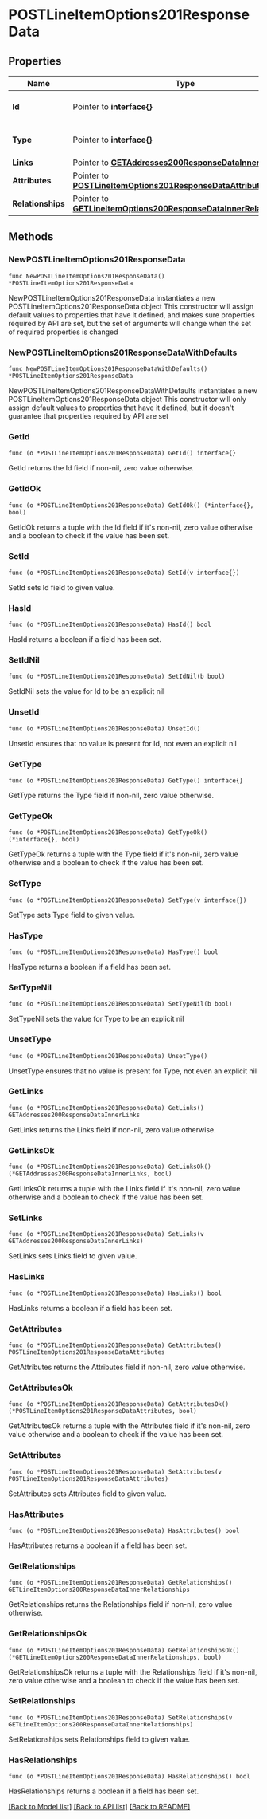 # POSTLineItemOptions201ResponseData

## Properties

Name | Type | Description | Notes
------------ | ------------- | ------------- | -------------
**Id** | Pointer to **interface{}** | The resource&#39;s id | [optional] 
**Type** | Pointer to **interface{}** | The resource&#39;s type | [optional] 
**Links** | Pointer to [**GETAddresses200ResponseDataInnerLinks**](GETAddresses200ResponseDataInnerLinks.md) |  | [optional] 
**Attributes** | Pointer to [**POSTLineItemOptions201ResponseDataAttributes**](POSTLineItemOptions201ResponseDataAttributes.md) |  | [optional] 
**Relationships** | Pointer to [**GETLineItemOptions200ResponseDataInnerRelationships**](GETLineItemOptions200ResponseDataInnerRelationships.md) |  | [optional] 

## Methods

### NewPOSTLineItemOptions201ResponseData

`func NewPOSTLineItemOptions201ResponseData() *POSTLineItemOptions201ResponseData`

NewPOSTLineItemOptions201ResponseData instantiates a new POSTLineItemOptions201ResponseData object
This constructor will assign default values to properties that have it defined,
and makes sure properties required by API are set, but the set of arguments
will change when the set of required properties is changed

### NewPOSTLineItemOptions201ResponseDataWithDefaults

`func NewPOSTLineItemOptions201ResponseDataWithDefaults() *POSTLineItemOptions201ResponseData`

NewPOSTLineItemOptions201ResponseDataWithDefaults instantiates a new POSTLineItemOptions201ResponseData object
This constructor will only assign default values to properties that have it defined,
but it doesn't guarantee that properties required by API are set

### GetId

`func (o *POSTLineItemOptions201ResponseData) GetId() interface{}`

GetId returns the Id field if non-nil, zero value otherwise.

### GetIdOk

`func (o *POSTLineItemOptions201ResponseData) GetIdOk() (*interface{}, bool)`

GetIdOk returns a tuple with the Id field if it's non-nil, zero value otherwise
and a boolean to check if the value has been set.

### SetId

`func (o *POSTLineItemOptions201ResponseData) SetId(v interface{})`

SetId sets Id field to given value.

### HasId

`func (o *POSTLineItemOptions201ResponseData) HasId() bool`

HasId returns a boolean if a field has been set.

### SetIdNil

`func (o *POSTLineItemOptions201ResponseData) SetIdNil(b bool)`

 SetIdNil sets the value for Id to be an explicit nil

### UnsetId
`func (o *POSTLineItemOptions201ResponseData) UnsetId()`

UnsetId ensures that no value is present for Id, not even an explicit nil
### GetType

`func (o *POSTLineItemOptions201ResponseData) GetType() interface{}`

GetType returns the Type field if non-nil, zero value otherwise.

### GetTypeOk

`func (o *POSTLineItemOptions201ResponseData) GetTypeOk() (*interface{}, bool)`

GetTypeOk returns a tuple with the Type field if it's non-nil, zero value otherwise
and a boolean to check if the value has been set.

### SetType

`func (o *POSTLineItemOptions201ResponseData) SetType(v interface{})`

SetType sets Type field to given value.

### HasType

`func (o *POSTLineItemOptions201ResponseData) HasType() bool`

HasType returns a boolean if a field has been set.

### SetTypeNil

`func (o *POSTLineItemOptions201ResponseData) SetTypeNil(b bool)`

 SetTypeNil sets the value for Type to be an explicit nil

### UnsetType
`func (o *POSTLineItemOptions201ResponseData) UnsetType()`

UnsetType ensures that no value is present for Type, not even an explicit nil
### GetLinks

`func (o *POSTLineItemOptions201ResponseData) GetLinks() GETAddresses200ResponseDataInnerLinks`

GetLinks returns the Links field if non-nil, zero value otherwise.

### GetLinksOk

`func (o *POSTLineItemOptions201ResponseData) GetLinksOk() (*GETAddresses200ResponseDataInnerLinks, bool)`

GetLinksOk returns a tuple with the Links field if it's non-nil, zero value otherwise
and a boolean to check if the value has been set.

### SetLinks

`func (o *POSTLineItemOptions201ResponseData) SetLinks(v GETAddresses200ResponseDataInnerLinks)`

SetLinks sets Links field to given value.

### HasLinks

`func (o *POSTLineItemOptions201ResponseData) HasLinks() bool`

HasLinks returns a boolean if a field has been set.

### GetAttributes

`func (o *POSTLineItemOptions201ResponseData) GetAttributes() POSTLineItemOptions201ResponseDataAttributes`

GetAttributes returns the Attributes field if non-nil, zero value otherwise.

### GetAttributesOk

`func (o *POSTLineItemOptions201ResponseData) GetAttributesOk() (*POSTLineItemOptions201ResponseDataAttributes, bool)`

GetAttributesOk returns a tuple with the Attributes field if it's non-nil, zero value otherwise
and a boolean to check if the value has been set.

### SetAttributes

`func (o *POSTLineItemOptions201ResponseData) SetAttributes(v POSTLineItemOptions201ResponseDataAttributes)`

SetAttributes sets Attributes field to given value.

### HasAttributes

`func (o *POSTLineItemOptions201ResponseData) HasAttributes() bool`

HasAttributes returns a boolean if a field has been set.

### GetRelationships

`func (o *POSTLineItemOptions201ResponseData) GetRelationships() GETLineItemOptions200ResponseDataInnerRelationships`

GetRelationships returns the Relationships field if non-nil, zero value otherwise.

### GetRelationshipsOk

`func (o *POSTLineItemOptions201ResponseData) GetRelationshipsOk() (*GETLineItemOptions200ResponseDataInnerRelationships, bool)`

GetRelationshipsOk returns a tuple with the Relationships field if it's non-nil, zero value otherwise
and a boolean to check if the value has been set.

### SetRelationships

`func (o *POSTLineItemOptions201ResponseData) SetRelationships(v GETLineItemOptions200ResponseDataInnerRelationships)`

SetRelationships sets Relationships field to given value.

### HasRelationships

`func (o *POSTLineItemOptions201ResponseData) HasRelationships() bool`

HasRelationships returns a boolean if a field has been set.


[[Back to Model list]](../README.md#documentation-for-models) [[Back to API list]](../README.md#documentation-for-api-endpoints) [[Back to README]](../README.md)



